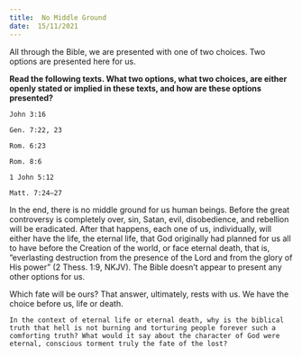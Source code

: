 ```yaml
---
title:  No Middle Ground
date:  15/11/2021
---
```


All through the Bible, we are presented with one of two choices. Two options are presented here for us.

**Read the following texts. What two options, what two choices, are either openly stated or implied in these texts, and how are these options presented?**

`John 3:16`

`Gen. 7:22, 23`

`Rom. 6:23`

`Rom. 8:6`

`1 John 5:12`

`Matt. 7:24–27`

In the end, there is no middle ground for us human beings. Before the great controversy is completely over, sin, Satan, evil, disobedience, and rebellion will be eradicated. After that happens, each one of us, individually, will either have the life, the eternal life, that God origi­nally had planned for us all to have before the Creation of the world, or face eternal death, that is, ”everlasting destruction from the presence of the Lord and from the glory of His power” (2 Thess. 1:9, NKJV). The Bible doesn’t appear to present any other options for us.

Which fate will be ours? That answer, ultimately, rests with us. We have the choice before us, life or death.

`In the context of eternal life or eternal death, why is the biblical truth that hell is not burning and torturing people forever such a comforting truth? What would it say about the character of God were eternal, conscious torment truly the fate of the lost?`